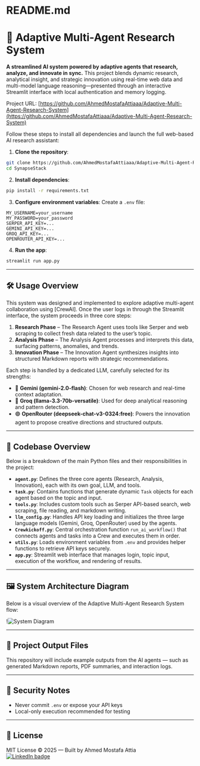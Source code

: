 # README.md

# 🤖 Adaptive Multi-Agent Research System

**A streamlined AI system powered by adaptive agents that research, analyze, and innovate in sync.**
This project blends dynamic research, analytical insight, and strategic innovation using real-time web data and multi-model language reasoning—presented through an interactive Streamlit interface with local authentication and memory logging.

Project URL: [https://github.com/AhmedMostafaAttiaaa/Adaptive-Multi-Agent-Research-System](https://github.com/AhmedMostafaAttiaaa/Adaptive-Multi-Agent-Research-System)

Follow these steps to install all dependencies and launch the full web-based AI research assistant:

1. **Clone the repository**:
```bash
git clone https://github.com/AhmedMostafaAttiaaa/Adaptive-Multi-Agent-Research-System.git
cd SynapseStack
```

2. **Install dependencies**:
```bash
pip install -r requirements.txt
```

3. **Configure environment variables**:
Create a `.env` file:
```env
MY_USERNAME=your_username
MY_PASSWORD=your_password
SERPER_API_KEY=...
GEMINI_API_KEY=...
GROQ_API_KEY=...
OPENROUTER_API_KEY=...
```

4. **Run the app**:
```bash
streamlit run app.py
```

---

## 🛠️ Usage Overview

This system was designed and implemented to explore adaptive multi-agent collaboration using [CrewAI]. Once the user logs in through the Streamlit interface, the system proceeds in three core steps:

1. **Research Phase** – The Research Agent uses tools like Serper and web scraping to collect fresh data related to the user’s topic.
2. **Analysis Phase** – The Analysis Agent processes and interprets this data, surfacing patterns, anomalies, and trends.
3. **Innovation Phase** – The Innovation Agent synthesizes insights into structured Markdown reports with strategic recommendations.

Each step is handled by a dedicated LLM, carefully selected for its strengths:

- 🔷 **Gemini (gemini-2.0-flash)**: Chosen for web research and real-time context adaptation.
- 🔶 **Groq (llama-3.3-70b-versatile)**: Used for deep analytical reasoning and pattern detection.
- 🟣 **OpenRouter (deepseek-chat-v3-0324:free)**: Powers the innovation agent to propose creative directions and structured outputs.

---

## 📄 Codebase Overview

Below is a breakdown of the main Python files and their responsibilities in the project:

- **`agent.py`**: Defines the three core agents (Research, Analysis, Innovation), each with its own goal, LLM, and tools.
- **`task.py`**: Contains functions that generate dynamic `Task` objects for each agent based on the topic and input.
- **`tools.py`**: Includes custom tools such as Serper API-based search, web scraping, file reading, and markdown writing.
- **`llm_config.py`**: Handles API key loading and initializes the three large language models (Gemini, Groq, OpenRouter) used by the agents.
- **`Crewkickoff.py`**: Central orchestration function `run_ai_workflow()` that connects agents and tasks into a Crew and executes them in order.
- **`utils.py`**: Loads environment variables from `.env` and provides helper functions to retrieve API keys securely.
- **`app.py`**: Streamlit web interface that manages login, topic input, execution of the workflow, and rendering of results.

---

## 🖼️ System Architecture Diagram

Below is a visual overview of the Adaptive Multi-Agent Research System flow:

!![System Diagram](https://drive.google.com/uc?export=view&id=1AKOmy9IsFaflNPQzNxw43_fRuMD1LD8c)

---

## 📁 Project Output Files
This repository will include example outputs from the AI agents — such as generated Markdown reports, PDF summaries, and interaction logs.

---

## 🔐 Security Notes
- Never commit `.env` or expose your API keys
- Local-only execution recommended for testing

---

## 🧾 License
MIT License © 2025 — Built by Ahmed Mostafa Attia  
<a href="https://www.linkedin.com/in/ahmed-mostafa-2110341a4/" target="_blank">
  <img src="https://img.shields.io/badge/LinkedIn-Ahmed%20Mostafa-blue?logo=linkedin" alt="LinkedIn badge" />
</a>
